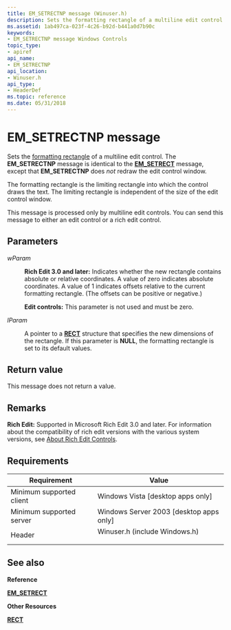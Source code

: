 ```yaml
---
title: EM_SETRECTNP message (Winuser.h)
description: Sets the formatting rectangle of a multiline edit control.
ms.assetid: 1ab497ca-023f-4c26-b92d-b441a0d7b90c
keywords:
- EM_SETRECTNP message Windows Controls
topic_type:
- apiref
api_name:
- EM_SETRECTNP
api_location:
- Winuser.h
api_type:
- HeaderDef
ms.topic: reference
ms.date: 05/31/2018
---
```


# EM\_SETRECTNP message

Sets the [formatting rectangle](about-edit-controls.md) of a multiline edit control. The **EM\_SETRECTNP** message is identical to the [**EM\_SETRECT**](em-setrect.md) message, except that **EM\_SETRECTNP** does *not* redraw the edit control window.

The formatting rectangle is the limiting rectangle into which the control draws the text. The limiting rectangle is independent of the size of the edit control window.

This message is processed only by multiline edit controls. You can send this message to either an edit control or a rich edit control.

## Parameters

<dl> <dt>

*wParam* 
</dt> <dd>

**Rich Edit 3.0 and later:** Indicates whether the new rectangle contains absolute or relative coordinates. A value of zero indicates absolute coordinates. A value of 1 indicates offsets relative to the current formatting rectangle. (The offsets can be positive or negative.)

**Edit controls:** This parameter is not used and must be zero.

</dd> <dt>

*lParam* 
</dt> <dd>

A pointer to a [**RECT**](/previous-versions//dd162897(v=vs.85)) structure that specifies the new dimensions of the rectangle. If this parameter is **NULL**, the formatting rectangle is set to its default values.

</dd> </dl>

## Return value

This message does not return a value.

## Remarks

**Rich Edit:** Supported in Microsoft Rich Edit 3.0 and later. For information about the compatibility of rich edit versions with the various system versions, see [About Rich Edit Controls](about-rich-edit-controls.md).

## Requirements



| Requirement | Value |
|-------------------------------------|----------------------------------------------------------------------------------------------------------|
| Minimum supported client<br/> | Windows Vista \[desktop apps only\]<br/>                                                           |
| Minimum supported server<br/> | Windows Server 2003 \[desktop apps only\]<br/>                                                     |
| Header<br/>                   | <dl> <dt>Winuser.h (include Windows.h)</dt> </dl> |



## See also

<dl> <dt>

**Reference**
</dt> <dt>

[**EM\_SETRECT**](em-setrect.md)
</dt> <dt>

**Other Resources**
</dt> <dt>

[**RECT**](/previous-versions//dd162897(v=vs.85))
</dt> </dl>

 

